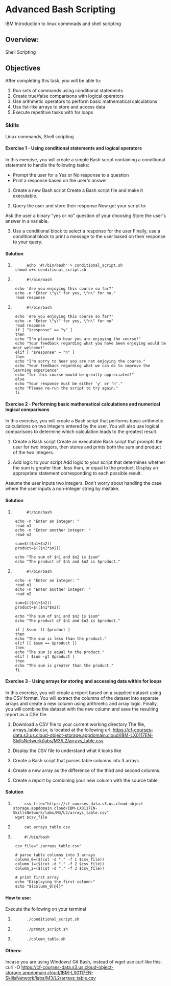 # Advanced Bash Scripting

IBM Introduction to linux commnads and shell scripting

## Overview:

Shell Scripting

## Objectives

After completing this task, you will be able to:

1. Run sets of commands using conditional statements
2. Create true/false comparisons with logical operators
3. Use arithmetic operators to perform basic mathematical calculations
4. Use list-like arrays to store and access data
5. Execute repetitive tasks with for loops

### Skills

Linux commands, Shell scripting

#### Exercise 1 - Using conditional statements and logical operators

In this exercise, you will create a simple Bash script containing a conditional statement to handle the following tasks:

- Prompt the user for a Yes or No response to a question
- Print a response based on the user's answer

1. Create a new Bash script
   Create a Bash script file and make it executable.

2. Query the user and store their response
   Now get your script to:

Ask the user a binary "yes or no" question of your choosing
Store the user's answer in a variable.

3. Use a conditional block to select a response for the user
   Finally, use a conditional block to print a message to the user based on their response to your query.

#### Solution

1.           echo '#!/bin/bash' > conditional_script.sh
        chmod u+x conditional_script.sh

2.           #!/bin/bash

        echo 'Are you enjoying this course so far?'
        echo -n "Enter \"y\" for yes, \"n\" for no."
        read response

3.           #!/bin/bash

        echo 'Are you enjoying this course so far?'
        echo -n "Enter \"y\" for yes, \"n\" for no"
        read response
        if [ "$response" == "y" ]
        then
        echo "I'm pleased to hear you are enjoying the course!"
        echo "Your feedback regarding what you have been enjoying would be most welcome!"
        elif [ "$response" = "n" ]
        then
        echo "I'm sorry to hear you are not enjoying the course."
        echo "Your feedback regarding what we can do to improve the learning experience"
        echo "for this course would be greatly appreciated!"
        else
        echo "Your response must be either 'y' or 'n'."
        echo "Please re-run the script to try again."
        fi

#### Exercise 2 - Performing basic mathematical calculations and numerical logical comparisons

In this exercise, you will create a Bash script that performs basic arithmetic calculations on two integers entered by the user.
You will also use logical comparisons to determine which calculation leads to the greatest result.

1. Create a Bash script
   Create an executable Bash script that prompts the user for two integers, then stores and prints both the sum and product of the two integers.

2. Add logic to your script
   Add logic to your script that determines whether the sum is greater than, less than, or equal to the product. Display an appropriate statement corresponding to each possible result.

Assume the user inputs two integers. Don't worry about handling the case where the user inputs a non-integer string by mistake.

#### Solution

1.           #!/bin/bash

        echo -n "Enter an integer: "
        read n1
        echo -n "Enter another integer: "
        read n2

        sum=$(($n1+$n2))
        product=$(($n1*$n2))

        echo "The sum of $n1 and $n2 is $sum"
        echo "The product of $n1 and $n2 is $product."

2.           #!/bin/bash

        echo -n "Enter an integer: "
        read n1
        echo -n "Enter another integer: "
        read n2

        sum=$(($n1+$n2))
        product=$(($n1*$n2))

        echo "The sum of $n1 and $n2 is $sum"
        echo "The product of $n1 and $n2 is $product."

        if [ $sum -lt $product ]
        then
        echo "The sum is less than the product."
        elif [[ $sum == $product ]]
        then
        echo "The sum is equal to the product."
        elif [ $sum -gt $product ]
        then
        echo "The sum is greater than the product."
        fi

#### Exercise 3 - Using arrays for storing and accessing data within for loops

In this exercise, you will create a report based on a supplied dataset using the CSV format. You will extract the columns of the dataset into separate arrays and create a new column using arithmetic and array logic. Finally, you will combine the dataset with the new column and save the resulting report as a CSV file.

1. Download a CSV file to your current working directory
   The file, arrays_table.csv, is located at the following url:
   https://cf-courses-data.s3.us.cloud-object-storage.appdomain.cloud/IBM-LX0117EN-SkillsNetwork/labs/M3/L2/arrays_table.csv

2. Display the CSV file to understand what it looks like

3. Create a Bash script that parses table columns into 3 arrays

4. Create a new array as the difference of the third and second columns.

5. Create a report by combining your new column with the source table

#### Solution

1.          csv_file="https://cf-courses-data.s3.us.cloud-object-storage.appdomain.cloud/IBM-LX0117EN-SkillsNetwork/labs/M3/L2/arrays_table.csv"
        wget $csv_file

2.          cat arrays_table.csv

3.          #!/bin/bash

        csv_file="./arrays_table.csv"

        # parse table columns into 3 arrays
        column_0=($(cut -d "," -f 1 $csv_file))
        column_1=($(cut -d "," -f 2 $csv_file))
        column_2=($(cut -d "," -f 3 $csv_file))

        # print first array
        echo "Displaying the first column:"
        echo "${column_0[@]}"

#### How to use:

Execute the following on your terminal

1.           ./conditional_script.sh
2.           ./prompt_script.sh

3.           ./column_table.sh

#### Others:

Incase you are using Windows/ Git Bash, instead of wget use curl like this:
curl -O https://cf-courses-data.s3.us.cloud-object-storage.appdomain.cloud/IBM-LX0117EN-SkillsNetwork/labs/M3/L2/arrays_table.csv

